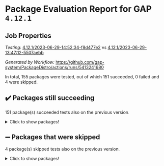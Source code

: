 # Package Evaluation Report for GAP `4.12.1`

## Job Properties

*Testing:* [4.12.1/2023-06-29-14:52:34-f8d477e2](https://github.com/gap-system/PackageDistro/blob/data/reports/4.12.1/2023-06-29-14:52:34-f8d477e2) vs [4.12.1/2023-06-29-13:47:12-5507aebb](https://github.com/gap-system/PackageDistro/blob/data/reports/4.12.1/2023-06-29-13:47:12-5507aebb)

*Generated by Workflow:* https://github.com/gap-system/PackageDistro/actions/runs/5413241680

In total, 155 packages were tested, out of which 151 succeeded, 0 failed and 4 were skipped.

## :heavy_check_mark: Packages still succeeding

151 package(s) succeeded tests also on the previous version.
<details><summary>Click to show packages!</summary>

- 4ti2interface 2023.02-04 [(success)](https://github.com/gap-system/PackageDistro/actions/runs/5413241680/jobs/9838949152)
- ace 5.6.2 [(success)](https://github.com/gap-system/PackageDistro/actions/runs/5413241680/jobs/9838949364)
- aclib 1.3.2 [(success)](https://github.com/gap-system/PackageDistro/actions/runs/5413241680/jobs/9838949572)
- agt 0.3.1 [(success)](https://github.com/gap-system/PackageDistro/actions/runs/5413241680/jobs/9838949786)
- alnuth 3.2.1 [(success)](https://github.com/gap-system/PackageDistro/actions/runs/5413241680/jobs/9838950024)
- anupq 3.3.0 [(success)](https://github.com/gap-system/PackageDistro/actions/runs/5413241680/jobs/9838950199)
- atlasrep 2.1.6 [(success)](https://github.com/gap-system/PackageDistro/actions/runs/5413241680/jobs/9838950381)
- autodoc 2023.06.19 [(success)](https://github.com/gap-system/PackageDistro/actions/runs/5413241680/jobs/9838950586)
- automata 1.15 [(success)](https://github.com/gap-system/PackageDistro/actions/runs/5413241680/jobs/9838950740)
- automgrp 1.3.2 [(success)](https://github.com/gap-system/PackageDistro/actions/runs/5413241680/jobs/9838950906)
- autpgrp 1.11 [(success)](https://github.com/gap-system/PackageDistro/actions/runs/5413241680/jobs/9838951096)
- cap 2023.06-08 [(success)](https://github.com/gap-system/PackageDistro/actions/runs/5413241680/jobs/9838951284)
- caratinterface 2.3.5 [(success)](https://github.com/gap-system/PackageDistro/actions/runs/5413241680/jobs/9838951447)
- cddinterface 2022.11.01 [(success)](https://github.com/gap-system/PackageDistro/actions/runs/5413241680/jobs/9838951642)
- circle 1.6.6 [(success)](https://github.com/gap-system/PackageDistro/actions/runs/5413241680/jobs/9838951848)
- classicpres 1.22 [(success)](https://github.com/gap-system/PackageDistro/actions/runs/5413241680/jobs/9838952028)
- cohomolo 1.6.11 [(success)](https://github.com/gap-system/PackageDistro/actions/runs/5413241680/jobs/9838952205)
- congruence 1.2.5 [(success)](https://github.com/gap-system/PackageDistro/actions/runs/5413241680/jobs/9838952388)
- corelg 1.56 [(success)](https://github.com/gap-system/PackageDistro/actions/runs/5413241680/jobs/9838952564)
- crime 1.6 [(success)](https://github.com/gap-system/PackageDistro/actions/runs/5413241680/jobs/9838952733)
- crisp 1.4.6 [(success)](https://github.com/gap-system/PackageDistro/actions/runs/5413241680/jobs/9838952924)
- crypting 0.10.4 [(success)](https://github.com/gap-system/PackageDistro/actions/runs/5413241680/jobs/9838953091)
- cryst 4.1.26 [(success)](https://github.com/gap-system/PackageDistro/actions/runs/5413241680/jobs/9838953290)
- crystcat 1.1.10 [(success)](https://github.com/gap-system/PackageDistro/actions/runs/5413241680/jobs/9838953468)
- ctbllib 1.3.6 [(success)](https://github.com/gap-system/PackageDistro/actions/runs/5413241680/jobs/9838953658)
- cubefree 1.19 [(success)](https://github.com/gap-system/PackageDistro/actions/runs/5413241680/jobs/9838953833)
- curlinterface 2.3.2 [(success)](https://github.com/gap-system/PackageDistro/actions/runs/5413241680/jobs/9838954129)
- cvec 2.8.1 [(success)](https://github.com/gap-system/PackageDistro/actions/runs/5413241680/jobs/9838954325)
- datastructures 0.3.0 [(success)](https://github.com/gap-system/PackageDistro/actions/runs/5413241680/jobs/9838954537)
- deepthought 1.0.6 [(success)](https://github.com/gap-system/PackageDistro/actions/runs/5413241680/jobs/9838954741)
- design 1.8 [(success)](https://github.com/gap-system/PackageDistro/actions/runs/5413241680/jobs/9838954950)
- difsets 2.3.1 [(success)](https://github.com/gap-system/PackageDistro/actions/runs/5413241680/jobs/9838955164)
- digraphs 1.6.2 [(success)](https://github.com/gap-system/PackageDistro/actions/runs/5413241680/jobs/9838955367)
- edim 1.3.7 [(success)](https://github.com/gap-system/PackageDistro/actions/runs/5413241680/jobs/9838955544)
- example 4.3.4 [(success)](https://github.com/gap-system/PackageDistro/actions/runs/5413241680/jobs/9838955752)
- examplesforhomalg 2023.02-04 [(success)](https://github.com/gap-system/PackageDistro/actions/runs/5413241680/jobs/9838955970)
- factint 1.6.3 [(success)](https://github.com/gap-system/PackageDistro/actions/runs/5413241680/jobs/9838956172)
- ferret 1.0.9 [(success)](https://github.com/gap-system/PackageDistro/actions/runs/5413241680/jobs/9838956410)
- fga 1.5.0 [(success)](https://github.com/gap-system/PackageDistro/actions/runs/5413241680/jobs/9838956593)
- fining 1.5.5 [(success)](https://github.com/gap-system/PackageDistro/actions/runs/5413241680/jobs/9838956791)
- float 1.0.3 [(success)](https://github.com/gap-system/PackageDistro/actions/runs/5413241680/jobs/9838956950)
- format 1.4.3 [(success)](https://github.com/gap-system/PackageDistro/actions/runs/5413241680/jobs/9838957093)
- forms 1.2.9 [(success)](https://github.com/gap-system/PackageDistro/actions/runs/5413241680/jobs/9838957262)
- fplsa 1.2.6 [(success)](https://github.com/gap-system/PackageDistro/actions/runs/5413241680/jobs/9838957430)
- fr 2.4.12 [(success)](https://github.com/gap-system/PackageDistro/actions/runs/5413241680/jobs/9838957608)
- francy 2.0.3 [(success)](https://github.com/gap-system/PackageDistro/actions/runs/5413241680/jobs/9838957781)
- fwtree 1.3 [(success)](https://github.com/gap-system/PackageDistro/actions/runs/5413241680/jobs/9838957962)
- gapdoc 1.6.6 [(success)](https://github.com/gap-system/PackageDistro/actions/runs/5413241680/jobs/9838958125)
- gauss 2023.02-04 [(success)](https://github.com/gap-system/PackageDistro/actions/runs/5413241680/jobs/9838958291)
- gaussforhomalg 2023.02-04 [(success)](https://github.com/gap-system/PackageDistro/actions/runs/5413241680/jobs/9838958434)
- gbnp 1.0.5 [(success)](https://github.com/gap-system/PackageDistro/actions/runs/5413241680/jobs/9838958679)
- generalizedmorphismsforcap 2023.03-01 [(success)](https://github.com/gap-system/PackageDistro/actions/runs/5413241680/jobs/9838958975)
- genss 1.6.8 [(success)](https://github.com/gap-system/PackageDistro/actions/runs/5413241680/jobs/9838959270)
- gradedmodules 2023.02-04 [(success)](https://github.com/gap-system/PackageDistro/actions/runs/5413241680/jobs/9838959520)
- gradedringforhomalg 2023.02-04 [(success)](https://github.com/gap-system/PackageDistro/actions/runs/5413241680/jobs/9838959720)
- grape 4.9.0 [(success)](https://github.com/gap-system/PackageDistro/actions/runs/5413241680/jobs/9838959947)
- groupoids 1.73 [(success)](https://github.com/gap-system/PackageDistro/actions/runs/5413241680/jobs/9838960126)
- grpconst 2.6.4 [(success)](https://github.com/gap-system/PackageDistro/actions/runs/5413241680/jobs/9838960289)
- guarana 0.96.3 [(success)](https://github.com/gap-system/PackageDistro/actions/runs/5413241680/jobs/9838960451)
- guava 3.18 [(success)](https://github.com/gap-system/PackageDistro/actions/runs/5413241680/jobs/9838960618)
- hap 1.56 [(success)](https://github.com/gap-system/PackageDistro/actions/runs/5413241680/jobs/9838960811)
- hapcryst 0.1.15 [(success)](https://github.com/gap-system/PackageDistro/actions/runs/5413241680/jobs/9838960976)
- hecke 1.5.3 [(success)](https://github.com/gap-system/PackageDistro/actions/runs/5413241680/jobs/9838961147)
- help 3.5 [(success)](https://github.com/gap-system/PackageDistro/actions/runs/5413241680/jobs/9838961320)
- homalg 2023.02-05 [(success)](https://github.com/gap-system/PackageDistro/actions/runs/5413241680/jobs/9838961500)
- homalgtocas 2023.02-04 [(success)](https://github.com/gap-system/PackageDistro/actions/runs/5413241680/jobs/9838961717)
- idrel 2.45 [(success)](https://github.com/gap-system/PackageDistro/actions/runs/5413241680/jobs/9838961917)
- images 1.3.1 [(success)](https://github.com/gap-system/PackageDistro/actions/runs/5413241680/jobs/9838962105)
- intpic 0.3.0 [(success)](https://github.com/gap-system/PackageDistro/actions/runs/5413241680/jobs/9838962306)
- io 4.8.1 [(success)](https://github.com/gap-system/PackageDistro/actions/runs/5413241680/jobs/9838962540)
- io_forhomalg 2023.02-04 [(success)](https://github.com/gap-system/PackageDistro/actions/runs/5413241680/jobs/9838962755)
- irredsol 1.4.4 [(success)](https://github.com/gap-system/PackageDistro/actions/runs/5413241680/jobs/9838962954)
- json 2.1.1 [(success)](https://github.com/gap-system/PackageDistro/actions/runs/5413241680/jobs/9838963140)
- jupyterkernel 1.5.0 [(success)](https://github.com/gap-system/PackageDistro/actions/runs/5413241680/jobs/9838963335)
- jupyterviz 1.5.6 [(success)](https://github.com/gap-system/PackageDistro/actions/runs/5413241680/jobs/9838963517)
- kan 1.35 [(success)](https://github.com/gap-system/PackageDistro/actions/runs/5413241680/jobs/9838963725)
- kbmag 1.5.11 [(success)](https://github.com/gap-system/PackageDistro/actions/runs/5413241680/jobs/9838963915)
- laguna 3.9.6 [(success)](https://github.com/gap-system/PackageDistro/actions/runs/5413241680/jobs/9838964126)
- liealgdb 2.2.1 [(success)](https://github.com/gap-system/PackageDistro/actions/runs/5413241680/jobs/9838964307)
- liepring 2.8 [(success)](https://github.com/gap-system/PackageDistro/actions/runs/5413241680/jobs/9838964500)
- liering 2.4.2 [(success)](https://github.com/gap-system/PackageDistro/actions/runs/5413241680/jobs/9838964722)
- linearalgebraforcap 2023.06-02 [(success)](https://github.com/gap-system/PackageDistro/actions/runs/5413241680/jobs/9838964937)
- localizeringforhomalg 2023.02-04 [(success)](https://github.com/gap-system/PackageDistro/actions/runs/5413241680/jobs/9838965124)
- loops 3.4.3 [(success)](https://github.com/gap-system/PackageDistro/actions/runs/5413241680/jobs/9838965319)
- lpres 1.0.3 [(success)](https://github.com/gap-system/PackageDistro/actions/runs/5413241680/jobs/9838965539)
- majoranaalgebras 1.5.1 [(success)](https://github.com/gap-system/PackageDistro/actions/runs/5413241680/jobs/9838965733)
- mapclass 1.4.6 [(success)](https://github.com/gap-system/PackageDistro/actions/runs/5413241680/jobs/9838965915)
- matgrp 0.70 [(success)](https://github.com/gap-system/PackageDistro/actions/runs/5413241680/jobs/9838966106)
- matricesforhomalg 2023.02-04 [(success)](https://github.com/gap-system/PackageDistro/actions/runs/5413241680/jobs/9838966315)
- modisom 2.5.4 [(success)](https://github.com/gap-system/PackageDistro/actions/runs/5413241680/jobs/9838966521)
- modulepresentationsforcap 2023.06-02 [(success)](https://github.com/gap-system/PackageDistro/actions/runs/5413241680/jobs/9838966736)
- modules 2023.02-04 [(success)](https://github.com/gap-system/PackageDistro/actions/runs/5413241680/jobs/9838966922)
- monoidalcategories 2023.05-03 [(success)](https://github.com/gap-system/PackageDistro/actions/runs/5413241680/jobs/9838967127)
- nconvex 2022.09-01 [(success)](https://github.com/gap-system/PackageDistro/actions/runs/5413241680/jobs/9838967324)
- nilmat 1.4.2 [(success)](https://github.com/gap-system/PackageDistro/actions/runs/5413241680/jobs/9838967510)
- nock 1.5 [(success)](https://github.com/gap-system/PackageDistro/actions/runs/5413241680/jobs/9838967686)
- normalizinterface 1.3.6 [(success)](https://github.com/gap-system/PackageDistro/actions/runs/5413241680/jobs/9838967866)
- nq 2.5.10 [(success)](https://github.com/gap-system/PackageDistro/actions/runs/5413241680/jobs/9838968035)
- numericalsgps 1.3.1 [(success)](https://github.com/gap-system/PackageDistro/actions/runs/5413241680/jobs/9838968222)
- openmath 11.5.3 [(success)](https://github.com/gap-system/PackageDistro/actions/runs/5413241680/jobs/9838968445)
- orb 4.9.0 [(success)](https://github.com/gap-system/PackageDistro/actions/runs/5413241680/jobs/9838968664)
- packagemanager 1.4.1 [(success)](https://github.com/gap-system/PackageDistro/actions/runs/5413241680/jobs/9838968862)
- patternclass 2.4.3 [(success)](https://github.com/gap-system/PackageDistro/actions/runs/5413241680/jobs/9838969080)
- permut 2.0.4 [(success)](https://github.com/gap-system/PackageDistro/actions/runs/5413241680/jobs/9838969303)
- polenta 1.3.10 [(success)](https://github.com/gap-system/PackageDistro/actions/runs/5413241680/jobs/9838969519)
- polymaking 0.8.6 [(success)](https://github.com/gap-system/PackageDistro/actions/runs/5413241680/jobs/9838969724)
- primgrp 3.4.4 [(success)](https://github.com/gap-system/PackageDistro/actions/runs/5413241680/jobs/9838969920)
- profiling 2.5.4 [(success)](https://github.com/gap-system/PackageDistro/actions/runs/5413241680/jobs/9838970110)
- qpa 1.34 [(success)](https://github.com/gap-system/PackageDistro/actions/runs/5413241680/jobs/9838970300)
- quagroup 1.8.3 [(success)](https://github.com/gap-system/PackageDistro/actions/runs/5413241680/jobs/9838970503)
- radiroot 2.9 [(success)](https://github.com/gap-system/PackageDistro/actions/runs/5413241680/jobs/9838970667)
- rcwa 4.7.1 [(success)](https://github.com/gap-system/PackageDistro/actions/runs/5413241680/jobs/9838970902)
- rds 1.8 [(success)](https://github.com/gap-system/PackageDistro/actions/runs/5413241680/jobs/9838971064)
- recog 1.4.2 [(success)](https://github.com/gap-system/PackageDistro/actions/runs/5413241680/jobs/9838971269)
- repndecomp 1.3.0 [(success)](https://github.com/gap-system/PackageDistro/actions/runs/5413241680/jobs/9838971440)
- repsn 3.1.1 [(success)](https://github.com/gap-system/PackageDistro/actions/runs/5413241680/jobs/9838971631)
- resclasses 4.7.3 [(success)](https://github.com/gap-system/PackageDistro/actions/runs/5413241680/jobs/9838971847)
- ringsforhomalg 2023.02-05 [(success)](https://github.com/gap-system/PackageDistro/actions/runs/5413241680/jobs/9838972052)
- sco 2023.02-04 [(success)](https://github.com/gap-system/PackageDistro/actions/runs/5413241680/jobs/9838972269)
- scscp 2.4.1 [(success)](https://github.com/gap-system/PackageDistro/actions/runs/5413241680/jobs/9838972468)
- semigroups 5.2.1 [(success)](https://github.com/gap-system/PackageDistro/actions/runs/5413241680/jobs/9838972685)
- sglppow 2.3 [(success)](https://github.com/gap-system/PackageDistro/actions/runs/5413241680/jobs/9838972866)
- sgpviz 0.999.5 [(success)](https://github.com/gap-system/PackageDistro/actions/runs/5413241680/jobs/9838973062)
- simpcomp 2.1.14 [(success)](https://github.com/gap-system/PackageDistro/actions/runs/5413241680/jobs/9838973297)
- singular 2023.02.09 [(success)](https://github.com/gap-system/PackageDistro/actions/runs/5413241680/jobs/9838973494)
- sl2reps 1.1 [(success)](https://github.com/gap-system/PackageDistro/actions/runs/5413241680/jobs/9838973704)
- sla 1.5.3 [(success)](https://github.com/gap-system/PackageDistro/actions/runs/5413241680/jobs/9838973907)
- smallgrp 1.5.3 [(success)](https://github.com/gap-system/PackageDistro/actions/runs/5413241680/jobs/9838974097)
- smallsemi 0.6.13 [(success)](https://github.com/gap-system/PackageDistro/actions/runs/5413241680/jobs/9838974299)
- sonata 2.9.6 [(success)](https://github.com/gap-system/PackageDistro/actions/runs/5413241680/jobs/9838974511)
- sophus 1.27 [(success)](https://github.com/gap-system/PackageDistro/actions/runs/5413241680/jobs/9838974703)
- spinsym 1.5.2 [(success)](https://github.com/gap-system/PackageDistro/actions/runs/5413241680/jobs/9838974889)
- standardff 0.9.4 [(success)](https://github.com/gap-system/PackageDistro/actions/runs/5413241680/jobs/9838975046)
- symbcompcc 1.3.2 [(success)](https://github.com/gap-system/PackageDistro/actions/runs/5413241680/jobs/9838975382)
- thelma 1.3 [(success)](https://github.com/gap-system/PackageDistro/actions/runs/5413241680/jobs/9838975643)
- tomlib 1.2.9 [(success)](https://github.com/gap-system/PackageDistro/actions/runs/5413241680/jobs/9838975841)
- toolsforhomalg 2023.05-01 [(success)](https://github.com/gap-system/PackageDistro/actions/runs/5413241680/jobs/9838976010)
- toric 1.9.5 [(success)](https://github.com/gap-system/PackageDistro/actions/runs/5413241680/jobs/9838976173)
- toricvarieties 2022.07.13 [(success)](https://github.com/gap-system/PackageDistro/actions/runs/5413241680/jobs/9838976331)
- transgrp 3.6.4 [(success)](https://github.com/gap-system/PackageDistro/actions/runs/5413241680/jobs/9838976524)
- ugaly 4.0.3 [(success)](https://github.com/gap-system/PackageDistro/actions/runs/5413241680/jobs/9838976719)
- unipot 1.5 [(success)](https://github.com/gap-system/PackageDistro/actions/runs/5413241680/jobs/9838976926)
- unitlib 4.2.0 [(success)](https://github.com/gap-system/PackageDistro/actions/runs/5413241680/jobs/9838977136)
- utils 0.82 [(success)](https://github.com/gap-system/PackageDistro/actions/runs/5413241680/jobs/9838977385)
- uuid 0.7 [(success)](https://github.com/gap-system/PackageDistro/actions/runs/5413241680/jobs/9838977602)
- walrus 0.9991 [(success)](https://github.com/gap-system/PackageDistro/actions/runs/5413241680/jobs/9838977806)
- wedderga 4.10.4 [(success)](https://github.com/gap-system/PackageDistro/actions/runs/5413241680/jobs/9838978017)
- xmod 2.91 [(success)](https://github.com/gap-system/PackageDistro/actions/runs/5413241680/jobs/9838978200)
- xmodalg 1.23 [(success)](https://github.com/gap-system/PackageDistro/actions/runs/5413241680/jobs/9838978395)
- yangbaxter 0.10.3 [(success)](https://github.com/gap-system/PackageDistro/actions/runs/5413241680/jobs/9838978577)
- zeromqinterface 0.14 [(success)](https://github.com/gap-system/PackageDistro/actions/runs/5413241680/jobs/9838978771)
</details>

## :heavy_minus_sign: Packages that were skipped

4 package(s) skipped tests also on the previous version.
<details><summary>Click to show packages!</summary>

- browse 1.8.21 [(skipped)](https://github.com/gap-system/PackageDistro/actions/runs/5413241680/jobs/9838515790)
- itc 1.5.1 [(skipped)](https://github.com/gap-system/PackageDistro/actions/runs/5413241680/jobs/9838515790)
- polycyclic 2.16 [(skipped)](https://github.com/gap-system/PackageDistro/actions/runs/5413241680/jobs/9838515790)
- xgap 4.31 [(skipped)](https://github.com/gap-system/PackageDistro/actions/runs/5413241680/jobs/9838515790)
</details>

